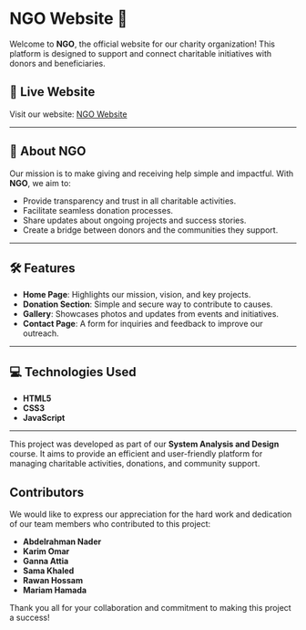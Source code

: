 # NGO Website 🌟

Welcome to **NGO**, the official website for our charity organization! This platform is designed to support and connect charitable initiatives with donors and beneficiaries.  

## 🔗 Live Website  
Visit our website: [NGO Website](https://abdunader.github.io/Charity-Organization/)  

---

## 📖 About NGO  
Our mission is to make giving and receiving help simple and impactful. With **NGO**, we aim to:  
- Provide transparency and trust in all charitable activities.  
- Facilitate seamless donation processes.  
- Share updates about ongoing projects and success stories.  
- Create a bridge between donors and the communities they support.  

---

## 🛠️ Features  
- **Home Page**: Highlights our mission, vision, and key projects.  
- **Donation Section**: Simple and secure way to contribute to causes.  
- **Gallery**: Showcases photos and updates from events and initiatives.  
- **Contact Page**: A form for inquiries and feedback to improve our outreach.  

---

## 💻 Technologies Used  
- **HTML5**  
- **CSS3**  
- **JavaScript**  
---

This project was developed as part of our **System Analysis and Design** course. It aims to provide an efficient and user-friendly platform for managing charitable activities, donations, and community support.

## Contributors

We would like to express our appreciation for the hard work and dedication of our team members who contributed to this project:

- **Abdelrahman Nader**  
- **Karim Omar**  
- **Ganna Attia**  
- **Sama Khaled**  
- **Rawan Hossam**  
- **Mariam Hamada**

Thank you all for your collaboration and commitment to making this project a success!

